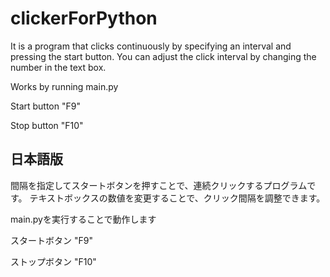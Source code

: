 # clickerForPython
 It is a program that clicks continuously by specifying an interval and pressing the start button.
 You can adjust the click interval by changing the number in the text box.

 Works by running main.py
 
 Start button
 "F9"
 
 Stop button
 "F10"
 
 
## 日本語版
間隔を指定してスタートボタンを押すことで、連続クリックするプログラムです。
テキストボックスの数値を変更することで、クリック間隔を調整できます。

main.pyを実行することで動作します

スタートボタン
"F9"

ストップボタン
"F10"
